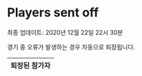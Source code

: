 # Players sent off
최종 업데이트: 2020년 12월 22일 22시 30분


경기 중 오류가 발생하는 경우 자동으로 퇴장됩니다.


| 퇴장된 참가자 |
|:---:|